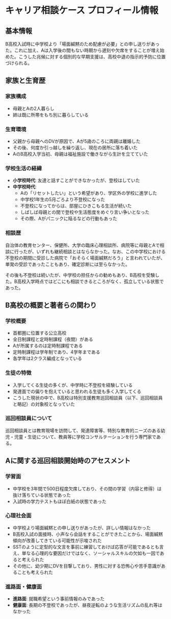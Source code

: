 # キャリア相談ケース プロフィール情報

## 基本情報

B高校入試時に中学校より「場面緘黙のため配慮が必要」との申し送りがあった。これに加え、Aは入学後の間もない時期から遅刻や欠席をすることが増え始めた。こうした兆候に対する個別的な早期支援は、高校中退の指示的予防に位置づけられる。

## 家族と生育歴

### 家族構成
- 母親とAの2人暮らし
- 姉は既に所帯をもち別に暮らしている

### 生育環境
- 父親から母親へのDVが原因で、Aが5歳のころに両親は離婚した
- その後、何度か引っ越しを繰り返し、現在の居所に落ち着いた
- AのB高校入学当初、母親は福祉施設で働きながら生計を立てていた

### 学校生活の経緯
- **小学校時代**: 友達と話すことができなかったが、登校はしていた
- **中学校時代**: 
  - Aの「リセットしたい」という希望があり、学区外の学校に進学した
  - 中学校1年生の5月ごろより不登校になった
  - 不登校になってからは、部屋にひきこもる生活が続いた
  - しばしば母親との間で登校や生活態度をめぐり言い争いとなった
  - その際、Aがパニックに陥るなどの行動もあった

### 相談歴
自治体の教育センター、保健所、大学の臨床心理相談所、病院等に母親とAで相談に行ったが、いずれも継続相談とはならなかった。なお、この中学校における不登校の期間に受診した病院で「おそらく場面緘黙だろう」と言われていたが、単発の受診であったこともあり、確定診断には至らなかった。

その後も不登校は続いたが、中学校の担任からの勧めもあり、B高校を受験した。B高校入学時点ではどこにも相談できるところがなく、孤立している状態であった。

## B高校の概要と著者らの関わり

### 学校概要
- 首都圏に位置する公立高校
- 全日制課程と定時制課程（夜間）がある
- Aが所属するのは定時制課程である
- 定時制課程は学年制であり、4学年まである
- 各学年は2クラス編成となっている

### 生徒の特徴
- 入学してくる生徒の多くが、中学時に不登校を経験している
- 発達面での偏りを抱えていると思われる生徒も多く入学してくる
- こうした現状の中で、B高校は特別支援教育巡回相談員（以下、巡回相談員と略記）の対象校となっていた

### 巡回相談員について
巡回相談員とは教育現場を訪問して、発達障害等、特別な教育的ニーズのある幼児・児童・生徒について、教員等に学校コンサルテーションを行う専門家である。

## Aに関する巡回相談開始時のアセスメント

### 学習面
- 中学校を3年間で500日程度欠席しており、その間の学習（内容と修得）は抜け落ちている状態であった
- 入試時の学力テストもほぼ白紙の状態であった

### 心理社会面
- 中学校より場面緘黙との申し送りがあったが、詳しい情報はなかった
- B高校入試の面接時、小声なら会話をすることができたことから、場面緘黙傾向が改善してきている可能性が示唆された
- SSTのように定型的な文言を事前に練習しておけば応答が可能であるとも言え、単なる心理的な要因だけではなく、ソーシャルスキルの欠如も一因であると考えられた
- その他に、幼少期にDVを目撃しており、男性に対する恐怖心や苦手意識があることも考えられた

### 進路面・健康面
- **進路面**: 就職希望という事前情報のみであった
- **健康面**: 長期の不登校であったが、昼夜逆転のような生活リズムの乱れ等はなかった